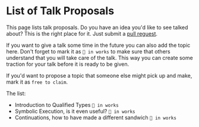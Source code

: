 # List of Talk Proposals

This page lists talk proposals. Do you have an idea you'd like to see talked about? This is the right place for it. Just submit a [pull reguest](https://github.com/lang-talk/meetups/pulls).

If you want to give a talk some time in the future you can also add the topic here.
Don't forget to mark it as `🔧 in works` to make sure that others understand that you will take care of the talk.
This way you can create some traction for your talk before it is ready to be given.

If you'd want to propose a topic that someone else might pick up and make, mark it as `free to claim`.

The list:

- Introduction to Qualified Types `🔧 in works`
- Symbolic Execution, is it even useful? `🔧 in works`
- Continuations, how to have made a different sandwich `🔧 in works`
